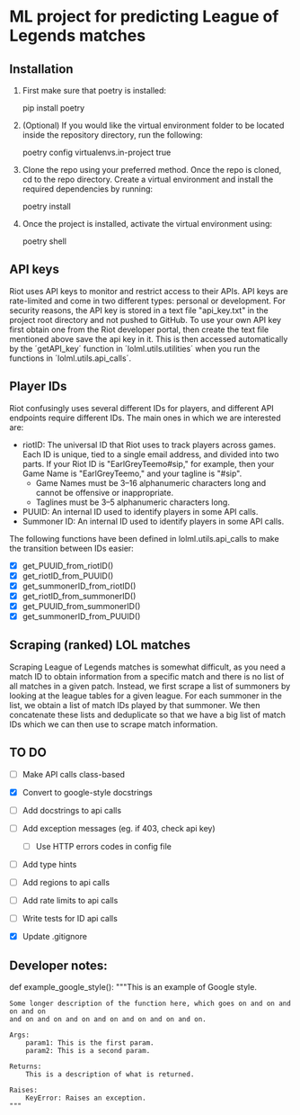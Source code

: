 # ML project for predicting League of Legends matches

## Installation

1. First make sure that poetry is installed:

    pip install poetry

1. (Optional) If you would like the virtual environment folder to be located inside the repository directory, run the following:

    poetry config virtualenvs.in-project true

2. Clone the repo using your preferred method. Once the repo is cloned, cd to the repo directory. Create a virtual environment and install the required dependencies by running:

    poetry install

3. Once the project is installed, activate the virtual environment using:

    poetry shell


## API keys
Riot uses API keys to monitor and restrict access to their APIs. API keys are rate-limited and come in two different types: personal or development. For security reasons, the API key is stored in a text file "api_key.txt" in the project root directory and not pushed to GitHub. To use your own API key first obtain one from the Riot developer portal, then create the text file mentioned above save the api key in it. This is then accessed automatically by the ´getAPI_key´ function in ´lolml.utils.utilities´ when you run the functions in ´lolml.utils.api_calls´.

## Player IDs
Riot confusingly uses several different IDs for players, and different API endpoints require different IDs. The main ones in which we are interested are:
- riotID: The universal ID that Riot uses to track players across games. Each ID is unique, tied to a single email address, and divided into two parts. If your Riot ID is "EarlGreyTeemo#sip," for example, then your Game Name is "EarlGreyTeemo," and your tagline is "#sip".
    - Game Names must be 3–16 alphanumeric characters long and cannot be offensive or inappropriate. 
    - Taglines must be 3–5 alphanumeric characters long.
- PUUID: An internal ID used to identify players in some API calls.
- Summoner ID: An internal ID used to identify players in some API calls.

The following functions have been defined in lolml.utils.api_calls to make the transition between IDs easier:
- [x] get_PUUID_from_riotID()
- [x] get_riotID_from_PUUID()
- [x] get_summonerID_from_riotID()
- [x] get_riotID_from_summonerID()
- [x] get_PUUID_from_summonerID()
- [x] get_summonerID_from_PUUID()

## Scraping (ranked) LOL matches
Scraping League of Legends matches is somewhat difficult, as you need a match ID to obtain information from a specific match and there is no list of all matches in a given patch. Instead, we first scrape a list of summoners by looking at the league tables for a given league. For each summoner in the list, we obtain a list of match IDs played by that summoner. We then concatenate these lists and deduplicate so that we have a big list of match IDs which we can then use to scrape match information. 


## TO DO

- [ ] Make API calls class-based
- [x] Convert to google-style docstrings
- [ ] Add docstrings to api calls
- [ ] Add exception messages (eg. if 403, check api key)
    - [ ] Use HTTP errors codes in config file
- [ ] Add type hints
- [ ] Add regions to api calls
- [ ] Add rate limits to api calls
- [ ] Write tests for ID api calls
- [x] Update .gitignore


## Developer notes:
def example_google_style():
    """This is an example of Google style.

    Some longer description of the function here, which goes on and on and on and on
    and on and on and on and on and on and on and on.

    Args:
        param1: This is the first param.
        param2: This is a second param.

    Returns:
        This is a description of what is returned.

    Raises:
        KeyError: Raises an exception.
    """

